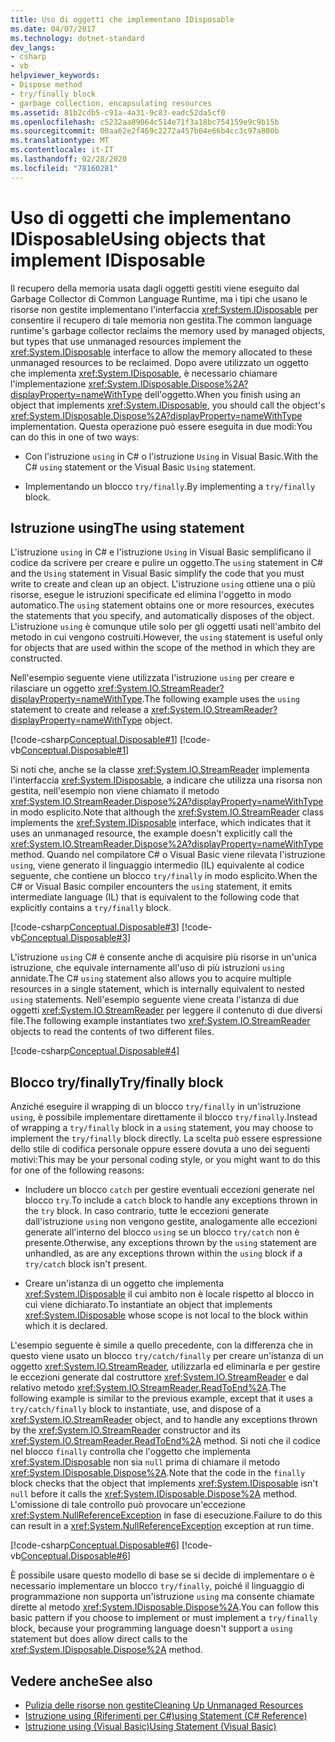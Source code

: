 ```yaml
---
title: Uso di oggetti che implementano IDisposable
ms.date: 04/07/2017
ms.technology: dotnet-standard
dev_langs:
- csharp
- vb
helpviewer_keywords:
- Dispose method
- try/finally block
- garbage collection, encapsulating resources
ms.assetid: 81b2cdb5-c91a-4a31-9c83-eadc52da5cf0
ms.openlocfilehash: c5232aa89064c514e71f3a18bc754159e9c9b15b
ms.sourcegitcommit: 00aa62e2f469c2272a457b04e66b4cc3c97a800b
ms.translationtype: MT
ms.contentlocale: it-IT
ms.lasthandoff: 02/28/2020
ms.locfileid: "78160281"
---
```

# <a name="using-objects-that-implement-idisposable"></a><span data-ttu-id="98aac-102">Uso di oggetti che implementano IDisposable</span><span class="sxs-lookup"><span data-stu-id="98aac-102">Using objects that implement IDisposable</span></span>

<span data-ttu-id="98aac-103">Il recupero della memoria usata dagli oggetti gestiti viene eseguito dal Garbage Collector di Common Language Runtime, ma i tipi che usano le risorse non gestite implementano l'interfaccia <xref:System.IDisposable> per consentire il recupero di tale memoria non gestita.</span><span class="sxs-lookup"><span data-stu-id="98aac-103">The common language runtime's garbage collector reclaims the memory used by managed objects, but types that use unmanaged resources implement the <xref:System.IDisposable> interface to allow the memory allocated to these unmanaged resources to be reclaimed.</span></span> <span data-ttu-id="98aac-104">Dopo avere utilizzato un oggetto che implementa <xref:System.IDisposable>, è necessario chiamare l'implementazione <xref:System.IDisposable.Dispose%2A?displayProperty=nameWithType> dell'oggetto.</span><span class="sxs-lookup"><span data-stu-id="98aac-104">When you finish using an object that implements <xref:System.IDisposable>, you should call the object's <xref:System.IDisposable.Dispose%2A?displayProperty=nameWithType> implementation.</span></span> <span data-ttu-id="98aac-105">Questa operazione può essere eseguita in due modi:</span><span class="sxs-lookup"><span data-stu-id="98aac-105">You can do this in one of two ways:</span></span>  
  
- <span data-ttu-id="98aac-106">Con l'istruzione `using` in C# o l'istruzione `Using` in Visual Basic.</span><span class="sxs-lookup"><span data-stu-id="98aac-106">With the C# `using` statement or the Visual Basic `Using` statement.</span></span>  
  
- <span data-ttu-id="98aac-107">Implementando un blocco `try/finally`.</span><span class="sxs-lookup"><span data-stu-id="98aac-107">By implementing a `try/finally` block.</span></span>  

## <a name="the-using-statement"></a><span data-ttu-id="98aac-108">Istruzione using</span><span class="sxs-lookup"><span data-stu-id="98aac-108">The using statement</span></span>

<span data-ttu-id="98aac-109">L'istruzione `using` in C# e l'istruzione `Using` in Visual Basic semplificano il codice da scrivere per creare e pulire un oggetto.</span><span class="sxs-lookup"><span data-stu-id="98aac-109">The `using` statement in C# and the `Using` statement in Visual Basic simplify the code that you must write to create and clean up an object.</span></span> <span data-ttu-id="98aac-110">L'istruzione `using` ottiene una o più risorse, esegue le istruzioni specificate ed elimina l'oggetto in modo automatico.</span><span class="sxs-lookup"><span data-stu-id="98aac-110">The `using` statement obtains one or more resources, executes the statements that you specify, and automatically disposes of the object.</span></span> <span data-ttu-id="98aac-111">L'istruzione `using` è comunque utile solo per gli oggetti usati nell'ambito del metodo in cui vengono costruiti.</span><span class="sxs-lookup"><span data-stu-id="98aac-111">However, the `using` statement is useful only for objects that are used within the scope of the method in which they are constructed.</span></span>  
  
<span data-ttu-id="98aac-112">Nell'esempio seguente viene utilizzata l'istruzione `using` per creare e rilasciare un oggetto <xref:System.IO.StreamReader?displayProperty=nameWithType>.</span><span class="sxs-lookup"><span data-stu-id="98aac-112">The following example uses the `using` statement to create and release a <xref:System.IO.StreamReader?displayProperty=nameWithType> object.</span></span>  
  
[!code-csharp[Conceptual.Disposable#1](../../../samples/snippets/csharp/VS_Snippets_CLR/conceptual.disposable/cs/using1.cs#1)]
[!code-vb[Conceptual.Disposable#1](../../../samples/snippets/visualbasic/VS_Snippets_CLR/conceptual.disposable/vb/using1.vb#1)]  
  
<span data-ttu-id="98aac-113">Si noti che, anche se la classe <xref:System.IO.StreamReader> implementa l'interfaccia <xref:System.IDisposable>, a indicare che utilizza una risorsa non gestita, nell'esempio non viene chiamato il metodo <xref:System.IO.StreamReader.Dispose%2A?displayProperty=nameWithType> in modo esplicito.</span><span class="sxs-lookup"><span data-stu-id="98aac-113">Note that although the <xref:System.IO.StreamReader> class implements the <xref:System.IDisposable> interface, which indicates that it uses an unmanaged resource, the example doesn't explicitly call the <xref:System.IO.StreamReader.Dispose%2A?displayProperty=nameWithType> method.</span></span> <span data-ttu-id="98aac-114">Quando nel compilatore C# o Visual Basic viene rilevata l'istruzione `using`, viene generato il linguaggio intermedio (IL) equivalente al codice seguente, che contiene un blocco `try/finally` in modo esplicito.</span><span class="sxs-lookup"><span data-stu-id="98aac-114">When the C# or Visual Basic compiler encounters the `using` statement, it emits intermediate language (IL) that is equivalent to the following code that explicitly contains a `try/finally` block.</span></span>  
  
[!code-csharp[Conceptual.Disposable#3](../../../samples/snippets/csharp/VS_Snippets_CLR/conceptual.disposable/cs/using3.cs#3)]
[!code-vb[Conceptual.Disposable#3](../../../samples/snippets/visualbasic/VS_Snippets_CLR/conceptual.disposable/vb/using3.vb#3)]  
  
<span data-ttu-id="98aac-115">L'istruzione `using` C# è consente anche di acquisire più risorse in un'unica istruzione, che equivale internamente all'uso di più istruzioni `using` annidate.</span><span class="sxs-lookup"><span data-stu-id="98aac-115">The C# `using` statement also allows you to acquire multiple resources in a single statement, which is internally equivalent to nested `using` statements.</span></span> <span data-ttu-id="98aac-116">Nell'esempio seguente viene creata l'istanza di due oggetti <xref:System.IO.StreamReader> per leggere il contenuto di due diversi file.</span><span class="sxs-lookup"><span data-stu-id="98aac-116">The following example instantiates two <xref:System.IO.StreamReader> objects to read the contents of two different files.</span></span>  
  
[!code-csharp[Conceptual.Disposable#4](../../../samples/snippets/csharp/VS_Snippets_CLR/conceptual.disposable/cs/using4.cs#4)]

## <a name="tryfinally-block"></a><span data-ttu-id="98aac-117">Blocco try/finally</span><span class="sxs-lookup"><span data-stu-id="98aac-117">Try/finally block</span></span>

<span data-ttu-id="98aac-118">Anziché eseguire il wrapping di un blocco `try/finally` in un'istruzione `using`, è possibile implementare direttamente il blocco `try/finally`.</span><span class="sxs-lookup"><span data-stu-id="98aac-118">Instead of wrapping a `try/finally` block in a `using` statement, you may choose to implement the `try/finally` block directly.</span></span> <span data-ttu-id="98aac-119">La scelta può essere espressione dello stile di codifica personale oppure essere dovuta a uno dei seguenti motivi:</span><span class="sxs-lookup"><span data-stu-id="98aac-119">This may be your personal coding style, or you might want to do this for one of the following reasons:</span></span>  
  
- <span data-ttu-id="98aac-120">Includere un blocco `catch` per gestire eventuali eccezioni generate nel blocco `try`.</span><span class="sxs-lookup"><span data-stu-id="98aac-120">To include a `catch` block to handle any exceptions thrown in the `try` block.</span></span> <span data-ttu-id="98aac-121">In caso contrario, tutte le eccezioni generate dall'istruzione `using` non vengono gestite, analogamente alle eccezioni generate all'interno del blocco `using` se un blocco `try/catch` non è presente.</span><span class="sxs-lookup"><span data-stu-id="98aac-121">Otherwise, any exceptions thrown by the `using` statement are unhandled, as are any exceptions thrown within the `using` block if a `try/catch` block isn't present.</span></span>  
  
- <span data-ttu-id="98aac-122">Creare un'istanza di un oggetto che implementa <xref:System.IDisposable> il cui ambito non è locale rispetto al blocco in cui viene dichiarato.</span><span class="sxs-lookup"><span data-stu-id="98aac-122">To instantiate an object that implements <xref:System.IDisposable> whose scope is not local to the block within which it is declared.</span></span>  
  
<span data-ttu-id="98aac-123">L'esempio seguente è simile a quello precedente, con la differenza che in questo viene usato un blocco `try/catch/finally` per creare un'istanza di un oggetto <xref:System.IO.StreamReader>, utilizzarla ed eliminarla e per gestire le eccezioni generate dal costruttore <xref:System.IO.StreamReader> e dal relativo metodo <xref:System.IO.StreamReader.ReadToEnd%2A>.</span><span class="sxs-lookup"><span data-stu-id="98aac-123">The following example is similar to the previous example, except that it uses a `try/catch/finally` block to instantiate, use, and dispose of a <xref:System.IO.StreamReader> object, and to handle any exceptions thrown by the <xref:System.IO.StreamReader> constructor and its <xref:System.IO.StreamReader.ReadToEnd%2A> method.</span></span> <span data-ttu-id="98aac-124">Si noti che il codice nel blocco `finally` controlla che l'oggetto che implementa <xref:System.IDisposable> non sia `null` prima di chiamare il metodo <xref:System.IDisposable.Dispose%2A>.</span><span class="sxs-lookup"><span data-stu-id="98aac-124">Note that the code in the `finally` block checks that the object that implements <xref:System.IDisposable> isn't `null` before it calls the <xref:System.IDisposable.Dispose%2A> method.</span></span> <span data-ttu-id="98aac-125">L'omissione di tale controllo può provocare un'eccezione <xref:System.NullReferenceException> in fase di esecuzione.</span><span class="sxs-lookup"><span data-stu-id="98aac-125">Failure to do this can result in a <xref:System.NullReferenceException> exception at run time.</span></span>  
  
[!code-csharp[Conceptual.Disposable#6](../../../samples/snippets/csharp/VS_Snippets_CLR/conceptual.disposable/cs/using5.cs#6)]
[!code-vb[Conceptual.Disposable#6](../../../samples/snippets/visualbasic/VS_Snippets_CLR/conceptual.disposable/vb/using5.vb#6)]  
  
<span data-ttu-id="98aac-126">È possibile usare questo modello di base se si decide di implementare o è necessario implementare un blocco `try/finally`, poiché il linguaggio di programmazione non supporta un'istruzione `using` ma consente chiamate dirette al metodo <xref:System.IDisposable.Dispose%2A>.</span><span class="sxs-lookup"><span data-stu-id="98aac-126">You can follow this basic pattern if you choose to implement or must implement a `try/finally` block, because your programming language doesn't support a `using` statement but does allow direct calls to the <xref:System.IDisposable.Dispose%2A> method.</span></span>
  
## <a name="see-also"></a><span data-ttu-id="98aac-127">Vedere anche</span><span class="sxs-lookup"><span data-stu-id="98aac-127">See also</span></span>

- [<span data-ttu-id="98aac-128">Pulizia delle risorse non gestite</span><span class="sxs-lookup"><span data-stu-id="98aac-128">Cleaning Up Unmanaged Resources</span></span>](../../../docs/standard/garbage-collection/unmanaged.md)
- [<span data-ttu-id="98aac-129">Istruzione using (Riferimenti per C#)</span><span class="sxs-lookup"><span data-stu-id="98aac-129">using Statement (C# Reference)</span></span>](../../csharp/language-reference/keywords/using-statement.md)
- [<span data-ttu-id="98aac-130">Istruzione using (Visual Basic)</span><span class="sxs-lookup"><span data-stu-id="98aac-130">Using Statement (Visual Basic)</span></span>](../../visual-basic/language-reference/statements/using-statement.md)
